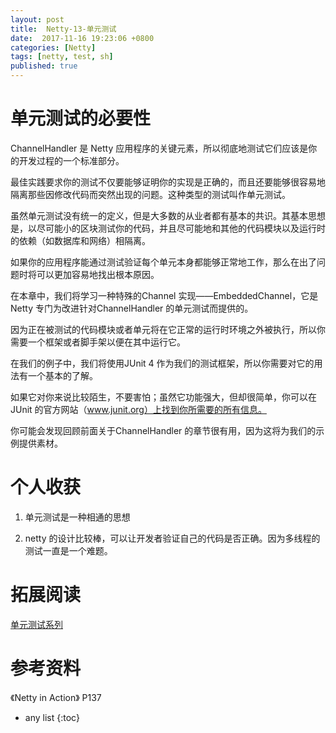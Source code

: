 ```yaml
---
layout: post
title:  Netty-13-单元测试
date:  2017-11-16 19:23:06 +0800
categories: [Netty]
tags: [netty, test, sh]
published: true
---
```


# 单元测试的必要性

ChannelHandler 是 Netty 应用程序的关键元素，所以彻底地测试它们应该是你的开发过程的一个标准部分。

最佳实践要求你的测试不仅要能够证明你的实现是正确的，而且还要能够很容易地隔离那些因修改代码而突然出现的问题。这种类型的测试叫作单元测试。

虽然单元测试没有统一的定义，但是大多数的从业者都有基本的共识。其基本思想是，以尽可能小的区块测试你的代码，并且尽可能地和其他的代码模块以及运行时的依赖（如数据库和网络）相隔离。

如果你的应用程序能通过测试验证每个单元本身都能够正常地工作，那么在出了问题时将可以更加容易地找出根本原因。

在本章中，我们将学习一种特殊的Channel 实现——EmbeddedChannel，它是Netty 专门为改进针对ChannelHandler 的单元测试而提供的。

因为正在被测试的代码模块或者单元将在它正常的运行时环境之外被执行，所以你需要一个框架或者脚手架以便在其中运行它。

在我们的例子中，我们将使用JUnit 4 作为我们的测试框架，所以你需要对它的用法有一个基本的了解。

如果它对你来说比较陌生，不要害怕；虽然它功能强大，但却很简单，你可以在JUnit 的官方网站（www.junit.org）上找到你所需要的所有信息。

你可能会发现回顾前面关于ChannelHandler 的章节很有用，因为这将为我们的示例提供素材。

# 个人收获

1. 单元测试是一种相通的思想

2. netty 的设计比较棒，可以让开发者验证自己的代码是否正确。因为多线程的测试一直是一个难题。

# 拓展阅读

[单元测试系列](https://houbb.github.io/tags/#test)

# 参考资料

《Netty in Action》 P137

* any list
{:toc}